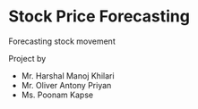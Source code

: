 # Stock Price Forecasting
Forecasting stock movement

Project by 
- Mr. Harshal Manoj Khilari
- Mr. Oliver Antony Priyan
- Ms. Poonam Kapse
